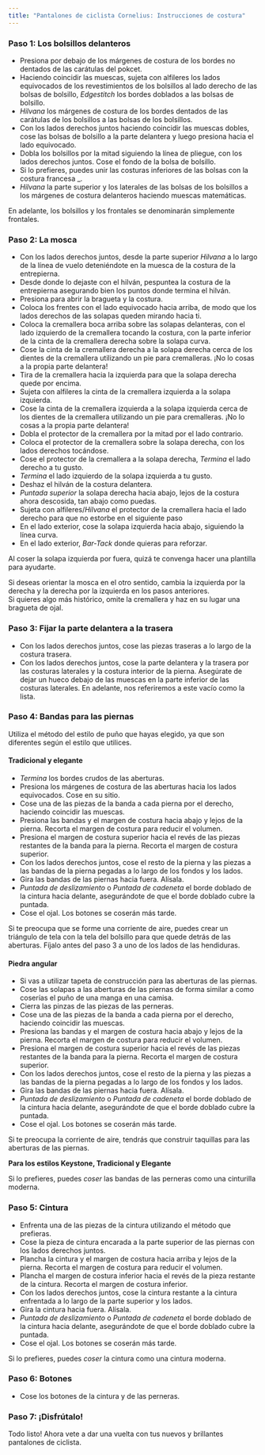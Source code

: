 ```yaml
---
title: "Pantalones de ciclista Cornelius: Instrucciones de costura"
---
```


### Paso 1: Los bolsillos delanteros

- Presiona por debajo de los márgenes de costura de los bordes no dentados de las carátulas del pokcet.
- Haciendo coincidir las muescas, sujeta con alfileres los lados equivocados de los revestimientos de los bolsillos al lado derecho de las bolsas de bolsillo, _Edgestitch_ los bordes doblados a las bolsas de bolsillo.
- _Hilvana_ los márgenes de costura de los bordes dentados de las carátulas de los bolsillos a las bolsas de los bolsillos.
- Con los lados derechos juntos haciendo coincidir las muescas dobles, cose las bolsas de bolsillo a la parte delantera y luego presiona hacia el lado equivocado.
- Dobla los bolsillos por la mitad siguiendo la línea de pliegue, con los lados derechos juntos. Cose el fondo de la bolsa de bolsillo.
- </em> Si lo prefieres, puedes unir las costuras inferiores de las bolsas con la costura francesa _.</li>
- _Hilvana_ la parte superior y los laterales de las bolsas de los bolsillos a los márgenes de costura delanteros haciendo muescas matemáticas.</ul>

<Note>

En adelante, los bolsillos y los frontales se denominarán simplemente frontales.

</Note>

### Paso 2: La mosca

- Con los lados derechos juntos, desde la parte superior _Hilvana_ a lo largo de la línea de vuelo deteniéndote en la muesca de la costura de la entrepierna.
- Desde donde lo dejaste con el hilván, pespuntea la costura de la entrepierna asegurando bien los puntos donde termina el hilván.
- Presiona para abrir la bragueta y la costura.
- Coloca los frentes con el lado equivocado hacia arriba, de modo que los lados derechos de las solapas queden mirando hacia ti.
- Coloca la cremallera boca arriba sobre las solapas delanteras, con el lado izquierdo de la cremallera tocando la costura, con la parte inferior de la cinta de la cremallera derecha sobre la solapa curva.
- Cose la cinta de la cremallera derecha a la solapa derecha cerca de los dientes de la cremallera utilizando un pie para cremalleras. ¡No lo cosas a la propia parte delantera!
- Tira de la cremallera hacia la izquierda para que la solapa derecha quede por encima.
- Sujeta con alfileres la cinta de la cremallera izquierda a la solapa izquierda.
- Cose la cinta de la cremallera izquierda a la solapa izquierda cerca de los dientes de la cremallera utilizando un pie para cremalleras. ¡No lo cosas a la propia parte delantera!
- Dobla el protector de la cremallera por la mitad por el lado contrario.
- Coloca el protector de la cremallera sobre la solapa derecha, con los lados derechos tocándose.
- Cose el protector de la cremallera a la solapa derecha, _Termina_ el lado derecho a tu gusto.
- _Termina_ el lado izquierdo de la solapa izquierda a tu gusto.
- Deshaz el hilván de la costura delantera.
- _Puntada superior_ la solapa derecha hacia abajo, lejos de la costura ahora descosida, tan abajo como puedas.
- Sujeta con alfileres/_Hilvana_ el protector de la cremallera hacia el lado derecho para que no estorbe en el siguiente paso
- En el lado exterior, cose la solapa izquierda hacia abajo, siguiendo la línea curva.
- En el lado exterior, _Bar-Tack_ donde quieras para reforzar.

<Tip>

Al coser la solapa izquierda por fuera, quizá te convenga hacer una plantilla para ayudarte.

</Tip>

<Note>

Si deseas orientar la mosca en el otro sentido, cambia la izquierda por la derecha y la derecha por la izquierda en los pasos anteriores.  
Si quieres algo más histórico, omite la cremallera y haz en su lugar una bragueta de ojal.

</Note>

### Paso 3: Fijar la parte delantera a la trasera

- Con los lados derechos juntos, cose las piezas traseras a lo largo de la costura trasera.
- Con los lados derechos juntos, cose la parte delantera y la trasera por las costuras laterales y la costura interior de la pierna. Asegúrate de dejar un hueco debajo de las muescas en la parte inferior de las costuras laterales. En adelante, nos referiremos a este vacío como la lista.

### Paso 4: Bandas para las piernas

Utiliza el método del estilo de puño que hayas elegido, ya que son diferentes según el estilo que utilices.

#### Tradicional y elegante

- _Termina_ los bordes crudos de las aberturas.
- Presiona los márgenes de costura de las aberturas hacia los lados equivocados. Cose en su sitio.
- Cose una de las piezas de la banda a cada pierna por el derecho, haciendo coincidir las muescas.
- Presiona las bandas y el margen de costura hacia abajo y lejos de la pierna. Recorta el margen de costura para reducir el volumen.
- Presiona el margen de costura superior hacia el revés de las piezas restantes de la banda para la pierna. Recorta el margen de costura superior.
- Con los lados derechos juntos, cose el resto de la pierna y las piezas a las bandas de la pierna pegadas a lo largo de los fondos y los lados.
- Gira las bandas de las piernas hacia fuera. Alísala.
- _Puntada de deslizamiento_ o _Puntada de cadeneta_ el borde doblado de la cintura hacia delante, asegurándote de que el borde doblado cubre la puntada.
- Cose el ojal. Los botones se coserán más tarde.

<Note>

Si te preocupa que se forme una corriente de aire, puedes crear un triángulo de tela con la tela del bolsillo para que quede detrás de las aberturas. Fíjalo antes del paso 3 a uno de los lados de las hendiduras.

</Note>

#### Piedra angular

- Si vas a utilizar tapeta de construcción para las aberturas de las piernas.
- Cose las solapas a las aberturas de las piernas de forma similar a como coserías el puño de una manga en una camisa.
- Cierra las pinzas de las piezas de las perneras.
- Cose una de las piezas de la banda a cada pierna por el derecho, haciendo coincidir las muescas.
- Presiona las bandas y el margen de costura hacia abajo y lejos de la pierna. Recorta el margen de costura para reducir el volumen.
- Presiona el margen de costura superior hacia el revés de las piezas restantes de la banda para la pierna. Recorta el margen de costura superior.
- Con los lados derechos juntos, cose el resto de la pierna y las piezas a las bandas de la pierna pegadas a lo largo de los fondos y los lados.
- Gira las bandas de las piernas hacia fuera. Alísala.
- _Puntada de deslizamiento_ o _Puntada de cadeneta_ el borde doblado de la cintura hacia delante, asegurándote de que el borde doblado cubre la puntada.
- Cose el ojal. Los botones se coserán más tarde.

<Note>

Si te preocupa la corriente de aire, tendrás que construir taquillas para las aberturas de las piernas.

</Note>

<Note>

**Para los estilos Keystone, Tradicional y Elegante**

Si lo prefieres, puedes _coser_ las bandas de las perneras como una cinturilla moderna.

</Note>

### Paso 5: Cintura

- Enfrenta una de las piezas de la cintura utilizando el método que prefieras.
- Cose la pieza de cintura encarada a la parte superior de las piernas con los lados derechos juntos.
- Plancha la cintura y el margen de costura hacia arriba y lejos de la pierna. Recorta el margen de costura para reducir el volumen.
- Plancha el margen de costura inferior hacia el revés de la pieza restante de la cintura. Recorta el margen de costura inferior.
- Con los lados derechos juntos, cose la cintura restante a la cintura enfrentada a lo largo de la parte superior y los lados.
- Gira la cintura hacia fuera. Alísala.
- _Puntada de deslizamiento_ o _Puntada de cadeneta_ el borde doblado de la cintura hacia delante, asegurándote de que el borde doblado cubre la puntada.
- Cose el ojal. Los botones se coserán más tarde.

<Note>

Si lo prefieres, puedes _coser_ la cintura como una cintura moderna.

</Note>

### Paso 6: Botones

- Cose los botones de la cintura y de las perneras.

### Paso 7: ¡Disfrútalo!

Todo listo! Ahora vete a dar una vuelta con tus nuevos y brillantes pantalones de ciclista.
